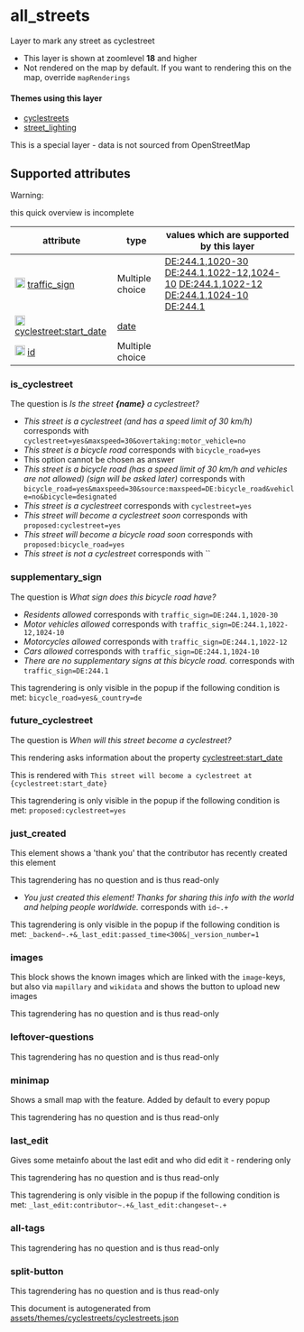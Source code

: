 [//]: # (WARNING: this file is automatically generated. Please find the sources at the bottom and edit those sources)

 all_streets 
=============





Layer to mark any street as cyclestreet






  - This layer is shown at zoomlevel **18** and higher
  - Not rendered on the map by default. If you want to rendering this on the map, override `mapRenderings`




#### Themes using this layer 





  - [cyclestreets](https://mapcomplete.org/cyclestreets)
  - [street_lighting](https://mapcomplete.org/street_lighting)


This is a special layer - data is not sourced from OpenStreetMap



 Supported attributes 
----------------------



Warning: 

this quick overview is incomplete



attribute | type | values which are supported by this layer
----------- | ------ | ------------------------------------------
[<img src='https://mapcomplete.org/assets/svg/statistics.svg' height='18px'>](https://taginfo.openstreetmap.org/keys/traffic_sign#values) [traffic_sign](https://wiki.openstreetmap.org/wiki/Key:traffic_sign) | Multiple choice | [DE:244.1,1020-30](https://wiki.openstreetmap.org/wiki/Tag:traffic_sign%3DDE:244.1,1020-30) [DE:244.1,1022-12,1024-10](https://wiki.openstreetmap.org/wiki/Tag:traffic_sign%3DDE:244.1,1022-12,1024-10) [DE:244.1,1022-12](https://wiki.openstreetmap.org/wiki/Tag:traffic_sign%3DDE:244.1,1022-12) [DE:244.1,1024-10](https://wiki.openstreetmap.org/wiki/Tag:traffic_sign%3DDE:244.1,1024-10) [DE:244.1](https://wiki.openstreetmap.org/wiki/Tag:traffic_sign%3DDE:244.1)
[<img src='https://mapcomplete.org/assets/svg/statistics.svg' height='18px'>](https://taginfo.openstreetmap.org/keys/cyclestreet:start_date#values) [cyclestreet:start_date](https://wiki.openstreetmap.org/wiki/Key:cyclestreet:start_date) | [date](../SpecialInputElements.md#date) | 
[<img src='https://mapcomplete.org/assets/svg/statistics.svg' height='18px'>](https://taginfo.openstreetmap.org/keys/id#values) [id](https://wiki.openstreetmap.org/wiki/Key:id) | Multiple choice | 




### is_cyclestreet 



The question is  *Is the street <b>{name}</b> a cyclestreet?*





  - *This street is a cyclestreet (and has a speed limit of 30 km/h)*  corresponds with  `cyclestreet=yes&maxspeed=30&overtaking:motor_vehicle=no`
  - *This street is a bicycle road*  corresponds with  `bicycle_road=yes`
  - This option cannot be chosen as answer
  - *This street is a bicycle road (has a speed limit of 30 km/h and vehicles are not allowed) (sign will be asked later)*  corresponds with  `bicycle_road=yes&maxspeed=30&source:maxspeed=DE:bicycle_road&vehicle=no&bicycle=designated`
  - *This street is a cyclestreet*  corresponds with  `cyclestreet=yes`
  - *This street will become a cyclestreet soon*  corresponds with  `proposed:cyclestreet=yes`
  - *This street will become a bicycle road soon*  corresponds with  `proposed:bicycle_road=yes`
  - *This street is not a cyclestreet*  corresponds with  ``




### supplementary_sign 



The question is  *What sign does this bicycle road have?*





  - *Residents allowed*  corresponds with  `traffic_sign=DE:244.1,1020-30`
  - *Motor vehicles allowed*  corresponds with  `traffic_sign=DE:244.1,1022-12,1024-10`
  - *Motorcycles allowed*  corresponds with  `traffic_sign=DE:244.1,1022-12`
  - *Cars allowed*  corresponds with  `traffic_sign=DE:244.1,1024-10`
  - *There are no supplementary signs at this bicycle road.*  corresponds with  `traffic_sign=DE:244.1`


This tagrendering is only visible in the popup if the following condition is met: `bicycle_road=yes&_country=de`



### future_cyclestreet 



The question is  *When will this street become a cyclestreet?*

This rendering asks information about the property  [cyclestreet:start_date](https://wiki.openstreetmap.org/wiki/Key:cyclestreet:start_date) 

This is rendered with  `This street will become a cyclestreet at {cyclestreet:start_date}`



This tagrendering is only visible in the popup if the following condition is met: `proposed:cyclestreet=yes`



### just_created 



This element shows a 'thank you' that the contributor has recently created this element

This tagrendering has no question and is thus read-only





  - *You just created this element! Thanks for sharing this info with the world and helping people worldwide.*  corresponds with  `id~.+`


This tagrendering is only visible in the popup if the following condition is met: `_backend~.+&_last_edit:passed_time<300&|_version_number=1`



### images 



This block shows the known images which are linked with the `image`-keys, but also via `mapillary` and `wikidata` and shows the button to upload new images

This tagrendering has no question and is thus read-only





### leftover-questions 



This tagrendering has no question and is thus read-only





### minimap 



Shows a small map with the feature. Added by default to every popup

This tagrendering has no question and is thus read-only





### last_edit 



Gives some metainfo about the last edit and who did edit it - rendering only

This tagrendering has no question and is thus read-only



This tagrendering is only visible in the popup if the following condition is met: `_last_edit:contributor~.+&_last_edit:changeset~.+`



### all-tags 



This tagrendering has no question and is thus read-only





### split-button 



This tagrendering has no question and is thus read-only

 

This document is autogenerated from [assets/themes/cyclestreets/cyclestreets.json](https://github.com/pietervdvn/MapComplete/blob/develop/assets/themes/cyclestreets/cyclestreets.json)
